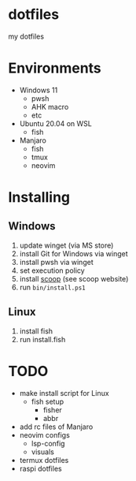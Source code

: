 # dotfiles
my dotfiles

# Environments
- Windows 11
  - pwsh
  - AHK macro
  - etc
- Ubuntu 20.04 on WSL
  - fish
- Manjaro
  - fish
  - tmux
  - neovim

# Installing
## Windows
1. update winget (via MS store)
2. install Git for Windows via winget
3. install pwsh via winget
4. set execution policy
5. install [scoop](https://scoop.sh/) (see scoop website)
6. run `bin/install.ps1`

## Linux
1. install fish
2. run install.fish

# TODO
- make install script for Linux
  - fish setup
    - fisher
	- abbr
- add rc files of Manjaro
- neovim configs
  - lsp-config
  - visuals
- termux dotfiles
- raspi dotfiles
